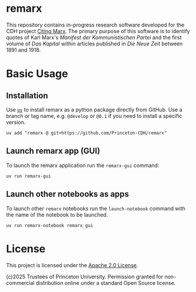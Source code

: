 # remarx

This repository contains in-progress research software developed for the CDH project
[Citing Marx](https://cdh.princeton.edu/projects/citing-marx/).
The primary purpose of this software is to identify quotes of Karl Marx's _Manifest
der Kommunistischen Partei_ and the first volume of _Das Kapital_ within articles
published in _Die Neue Zeit_ between 1891 and 1918.

# Basic Usage

## Installation

Use [`uv`](https://docs.astral.sh/uv/getting-started/installation/) to install
remarx as a python package directly from GitHub. Use a branch or tag name, e.g.
`@develop` or `@0.1` if you need to install a specific version.

```
uv add "remarx @ git+https://github.com/Princeton-CDH/remarx"
```

## Launch remarx app (GUI)

To launch the remarx application run the `remarx-gui` command:

```
uv run remarx-gui
```

## Launch other notebooks as apps

To launch other `remarx` notebooks run the `launch-notebook` command with the
name of the notebook to be launched.

```
uv run remarx-notebook remarx_gui
```

# License

This project is licensed under the [Apache 2.0 License](LICENSE).

(c)2025 Trustees of Princeton University. Permission granted for non-commercial
distribution online under a standard Open Source license.
